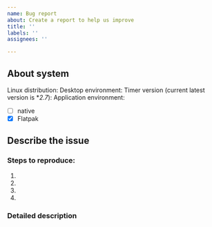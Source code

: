 ```yaml
---
name: Bug report
about: Create a report to help us improve
title: ''
labels: ''
assignees: ''

---
```


## About system
Linux distribution: 
Desktop environment:
Timer version (current latest version is **2.7*): 
Application environment:
- [ ] native
- [x] Flatpak
## Describe the issue
### Steps to reproduce:
1.
2.
3.
4.
### Detailed description
